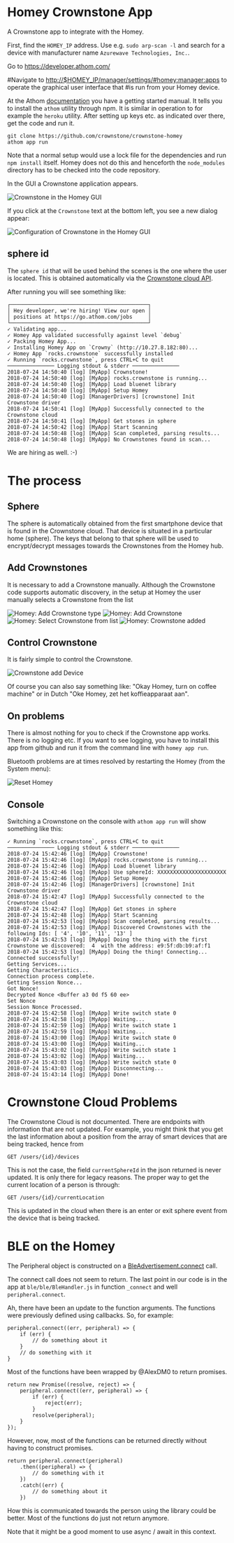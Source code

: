 # Homey Crownstone App

A Crownstone app to integrate with the Homey.

First, find the `HOMEY_IP` address. Use e.g. `sudo arp-scan -l` and search for a device with manufacturer name
`Azurewave Technologies, Inc.`.

Go to https://developer.athom.com/

#Navigate to <http://$HOMEY_IP/manager/settings/#homey:manager:apps> to operate the graphical user interface that
#is run from your Homey device.

At the Athom [documentation](https://developer.athom.com/docs/apps/tutorial-Getting%20Started.html) you have a
getting started manual. It tells you to install the `athom` utility through npm. It is similar in operation to for
example the `heroku` utility. After setting up keys etc. as indicated over there, get the code and run it.

    git clone https://github.com/crownstone/crownstone-homey
    athom app run

Note that a normal setup would use a lock file for the dependencies and run `npm install` itself. Homey does not do this and henceforth the `node_modules` directory has to be checked into the code repository. 

In the GUI a Crownstone application appears.

![Crownstone in the Homey GUI](doc/homey-gui-crownstone-app.png)

If you click at the `Crownstone` text at the bottom left, you see a new dialog appear:

![Configuration of Crownstone in the Homey GUI](doc/homey-gui-crownstone-app-config.png)

## sphere id

The `sphere id` that will be used behind the scenes is the one where the user is located. This is obtained automatically via the [Crownstone cloud API](https://cloud.crownstone.rocks). 


After running you will see something like:

```
┌────────────────────────────────────────────┐
│ Hey developer, we're hiring! View our open │
│ positions at https://go.athom.com/jobs     │
└────────────────────────────────────────────┘
✓ Validating app...
✓ Homey App validated successfully against level `debug`
✓ Packing Homey App...
✓ Installing Homey App on `Crowny` (http://10.27.8.182:80)...
✓ Homey App `rocks.crownstone` successfully installed
✓ Running `rocks.crownstone`, press CTRL+C to quit
─────────────── Logging stdout & stderr ───────────────
2018-07-24 14:50:40 [log] [MyApp] Crownstone!
2018-07-24 14:50:40 [log] [MyApp] rocks.crownstone is running...
2018-07-24 14:50:40 [log] [MyApp] Load bluenet library
2018-07-24 14:50:40 [log] [MyApp] Setup Homey
2018-07-24 14:50:40 [log] [ManagerDrivers] [crownstone] Init Crownstone driver
2018-07-24 14:50:41 [log] [MyApp] Successfully connected to the Crownstone cloud
2018-07-24 14:50:41 [log] [MyApp] Get stones in sphere
2018-07-24 14:50:42 [log] [MyApp] Start Scanning
2018-07-24 14:50:48 [log] [MyApp] Scan completed, parsing results...
2018-07-24 14:50:48 [log] [MyApp] No Crownstones found in scan...
```

We are hiring as well. :-)

# The process

## Sphere

The sphere is automatically obtained from the first smartphone device that is found in the Crownstone cloud. That device is situated in a particular home (sphere). The keys that belong to that sphere will be used to encrypt/decrypt messages towards the Crownstones from the Homey hub.

## Add Crownstones

It is necessary to add a Crownstone manually. Although the Crownstone code supports automatic discovery, in the setup at Homey the user manually selects a Crownstone from the list

![Homey: Add Crownstone type](doc/homey-gui-devices-zones.png)
![Homey: Add Crownstone](doc/homey-gui-add-device.png)
![Homey: Select Crownstone from list](doc/homey-gui-select-device.png)
![Homey: Crownstone added](doc/homey-gui-device-added.png)

## Control Crownstone

It is fairly simple to control the Crownstone.

![Crownstone add Device](doc/homey-gui-control-device.png)

Of course you can also say something like: "Okay Homey, turn on coffee machine" or in Dutch "Oke Homey, zet het koffieapparaat aan".

## On problems

There is almost nothing for you to check if the Crownstone app works. There is no logging etc. If you want to see logging, you have to install this app from github and run it from the command line with `homey app run`.

Bluetooth problems are at times resolved by restarting the Homey (from the System menu):

![Reset Homey](doc/homey-gui-restarting.png)

## Console

Switching a Crownstone on the console with `athom app run` will show something like this:

```
✓ Running `rocks.crownstone`, press CTRL+C to quit
─────────────── Logging stdout & stderr ───────────────
2018-07-24 15:42:46 [log] [MyApp] Crownstone!
2018-07-24 15:42:46 [log] [MyApp] rocks.crownstone is running...
2018-07-24 15:42:46 [log] [MyApp] Load bluenet library
2018-07-24 15:42:46 [log] [MyApp] Use sphereId: XXXXXXXXXXXXXXXXXXXXXX
2018-07-24 15:42:46 [log] [MyApp] Setup Homey
2018-07-24 15:42:46 [log] [ManagerDrivers] [crownstone] Init Crownstone driver
2018-07-24 15:42:47 [log] [MyApp] Successfully connected to the Crownstone cloud
2018-07-24 15:42:47 [log] [MyApp] Get stones in sphere
2018-07-24 15:42:48 [log] [MyApp] Start Scanning
2018-07-24 15:42:53 [log] [MyApp] Scan completed, parsing results...
2018-07-24 15:42:53 [log] [MyApp] Discovered Crownstones with the following Ids: [ '4', '10', '11', '13' ]
2018-07-24 15:42:53 [log] [MyApp] Doing the thing with the first Crownstone we discovered:  4  with the address: e9:5f:db:b9:af:f1
2018-07-24 15:42:53 [log] [MyApp] Doing the thing! Connecting...
Connected successfully!
Getting Services...
Getting Characteristics...
Connection process complete.
Getting Session Nonce...
Got Nonce!
Decrypted Nonce <Buffer a3 0d f5 60 ee>
Set Nonce
Session Nonce Processed.
2018-07-24 15:42:58 [log] [MyApp] Write switch state 0
2018-07-24 15:42:58 [log] [MyApp] Waiting...
2018-07-24 15:42:59 [log] [MyApp] Write switch state 1
2018-07-24 15:42:59 [log] [MyApp] Waiting...
2018-07-24 15:43:00 [log] [MyApp] Write switch state 0
2018-07-24 15:43:00 [log] [MyApp] Waiting...
2018-07-24 15:43:02 [log] [MyApp] Write switch state 1
2018-07-24 15:43:02 [log] [MyApp] Waiting...
2018-07-24 15:43:03 [log] [MyApp] Write switch state 0
2018-07-24 15:43:03 [log] [MyApp] Disconnecting...
2018-07-24 15:43:14 [log] [MyApp] Done!
```

# Crownstone Cloud Problems

The Crownstone Cloud is not documented. There are endpoints with information that are not updated. For example,
you might think that you get the last information about a position from the array of smart devices that are being
tracked, hence from

    GET /users/{id}/devices

This is not the case, the field `currentSphereId` in the json returned is never updated. It is only there for legacy
reasons. The proper way to get the current location of a person is through:

    GET /users/{id}/currentLocation

This is updated in the cloud when there is an enter or exit sphere event from the device that is being tracked.


# BLE on the Homey

The Peripheral object is constructed on a [BleAdvertisement.connect](https://apps.developer.athom.com/BlePeripheral.html) call.

The connect call does not seem to return. The last point in our code is in the app at `ble/ble/BleHandler.js` in 
function `_connect` and well `peripheral.connect`.

Ah, there have been an update to the function arguments. The functions were previously defined using callbacks. So,
for example:

    peripheral.connect((err, peripheral) => {
        if (err) {
            // do something about it
        }
        // do something with it
    }

Most of the functions have been wrapped by @AlexDM0 to return promises.

    return new Promise((resolve, reject) => {
        peripheral.connect((err, peripheral) => {
            if (err) {
                reject(err);
            }
            resolve(peripheral);
        }
    });

However, now, most of the functions can be returned directly without having to construct promises.

    return peripheral.connect(peripheral) 
        .then((peripheral) => {
            // do something with it
        })
        .catch((err) {
            // do something about it
        })

How this is communicated towards the person using the library could be better. Most of the functions do just not 
return anymore.

Note that it might be a good moment to use async / await in this context.


